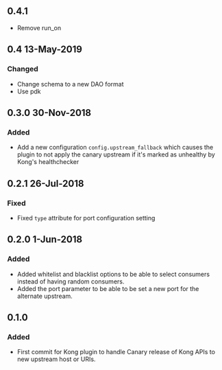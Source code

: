 ## 0.4.1

- Remove run_on

## 0.4 13-May-2019

### Changed

- Change schema to a new DAO format
- Use pdk

## 0.3.0 30-Nov-2018

### Added

- Add a new configuration `config.upstream_fallback` which causes the plugin to
not apply the canary upstream if it's marked as unhealthy by Kong's
healthchecker

## 0.2.1 26-Jul-2018

### Fixed

- Fixed `type` attribute for port configuration setting

## 0.2.0 1-Jun-2018

### Added

- Added whitelist and blacklist options to be able to select consumers instead
  of having random consumers.
- Added the port parameter to be able to be set a new port for the alternate
  upstream.

## 0.1.0

### Added

- First commit for Kong plugin to handle Canary release of Kong APIs
  to new upstream host or URIs.

